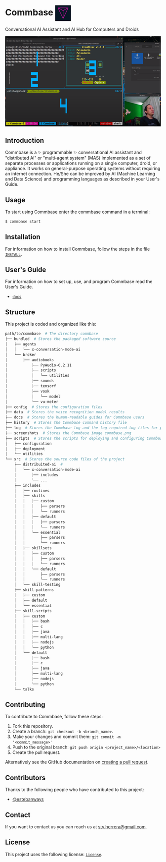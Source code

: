 # Commbase <img align="center" alt="Visual Studio Code" width="10%" src="commbase.png" />

Conversational AI Assistant and AI Hub for Computers and Droids

<img alt="Neovim" src="./screenshots/commbase.png?raw=true" width="550" height="291" />

## Introduction

Commbase is a ✨ programmable ✨ conversational AI assistant and "distributed AI" or "multi-agent system" (MAS) implemented as a set of separate processes or applications running on a single computer, droid, or appliance. It works on general-purpose operating systems without requiring an internet connection. He/She can be improved by AI (Machine Learning and Data Science) and programming languages as described in your User's Guide.

## Usage

To start using Commbase enter the commbase command in a terminal:

```bash
$ commbase start
```

## Installation

For information on how to install Commbase, follow the steps in the file [`INSTALL`](./INSTALL).

## User's Guide

For information on how to set up, use, and program Commbase read the User's Guide.

* [`docs`](/docs) 

## Structure

This project is coded and organized like this:

```sh
path/to/commbase  # The directory commbase
├── bundled  # Stores the packaged software source
│   ├── agents
│   │   └── x-conversation-mode-ai
│   └── broker
│       ├── audiobooks
│		    ├── PyAudio-0.2.11
│		    ├── scripts
│		    │   └── utilities
│		    ├── sounds
│		    ├── tensorf
│		    ├── vosk
│		    │   └── model
│		    └── vu-meter
├── config  # Stores the configuration files
├── data  # Stores the voice recognition model results
├── docs  # Stores the human-readable guides for Commbase users
├── history  # Stores the Commbase command history file
├── log	 # Stores the Commbase log and the log required log files for particular skills
├── screenshots  # Stores the Commbase image commbase.png
├── scripts  # Stores the scripts for deploying and configuring Commbase, and a few utils
│   ├── configuration
│   ├── deployment
│   └── utilities
└── src  # Stores the source code files of the project
    ├── distribuited-ai  #  
    │   └── x-conversation-mode-ai
    │       ├── includes
    │       └── ...
    ├── includes
    │   ├── routines
    │   ├── skills
    │   │   ├── custom
    │   │   │   ├── parsers
    │   │   │   └── runners
    │   │   ├── default
    │   │   │   ├── parsers
    │   │   │   └── runners
    │   │   └── essential
    │   │       ├── parsers
    │   │       └── runners
    │   ├── skillsets
    │   │   ├── custom
    │   │   │   ├── parsers
    │   │   │   └── runners
    │   │   └── default
    │   │       ├── parsers
    │   │       └── runners
    │   └── skill-testing
    ├── skill-patterns
    │   ├── custom
    │   ├── default
    │   └── essential
    ├── skill-scripts
    │   ├── custom
    │   │   ├── bash
    │   │   ├── c
    │   │   ├── java
    │   │   ├── multi-lang
    │   │   ├── nodejs
    │   │   └── python
    │   └── default
    │       ├── bash
    │       ├── c
    │       ├── java
    │       ├── multi-lang
    │       ├── nodejs
    │       └── python
    └── talks
```

## Contributing

To contribute to Commbase, follow these steps:

1. Fork this repository.
2. Create a branch: `git checkout -b <branch_name>`.
3. Make your changes and commit them: `git commit -m '<commit_message>'`
4. Push to the original branch: `git push origin <project_name>/<location>`
5. Create the pull request.

Alternatively see the GitHub documentation on [creating a pull request](https://help.github.com/en/github/collaborating-with-issues-and-pull-requests/creating-a-pull-request).

## Contributors

Thanks to the following people who have contributed to this project:

* [@estebanways](https://github.com/estebanways)

## Contact

If you want to contact us you can reach us at <stv.herrera@gmail.com>.

## License

This project uses the following license: [`License`](./COPYING).

